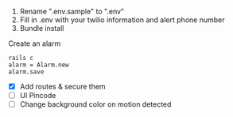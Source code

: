 1. Rename ".env.sample" to ".env"
2. Fill in .env with your twilio information and alert phone number
3. Bundle install


Create an alarm

```
rails c
alarm = Alarm.new
alarm.save
```


- [x] Add routes & secure them
- [ ] UI Pincode
- [ ] Change background color on motion detected

